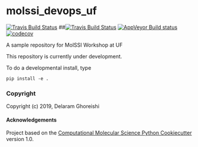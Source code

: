 molssi_devops_uf
==============================
[//]: # (Badges)
[![Travis Build Status](https://travis-ci.org/delaram-ghoreishi/molssi_devops_uf.svg?branch=master)](https://travis-ci.org/delaram-ghoreishi/molssi_devops_uf)
##[![Travis Build Status](https://travis-ci.org/REPLACE_WITH_OWNER_ACCOUNT/molssi_devops_uf.png)](https://travis-ci.org/REPLACE_WITH_OWNER_ACCOUNT/molssi_devops_uf)
[![AppVeyor Build status](https://ci.appveyor.com/api/projects/status/REPLACE_WITH_APPVEYOR_LINK/branch/master?svg=true)](https://ci.appveyor.com/project/REPLACE_WITH_OWNER_ACCOUNT/molssi_devops_uf/branch/master)
[![codecov](https://codecov.io/gh/REPLACE_WITH_OWNER_ACCOUNT/molssi_devops_uf/branch/master/graph/badge.svg)](https://codecov.io/gh/REPLACE_WITH_OWNER_ACCOUNT/molssi_devops_uf/branch/master)

A sample repository for MolSSI Workshop at UF

This repository is currently under development.

To do a developmental install, type

`pip install -e .`

### Copyright

Copyright (c) 2019, Delaram Ghoreishi


#### Acknowledgements
 
Project based on the 
[Computational Molecular Science Python Cookiecutter](https://github.com/molssi/cookiecutter-cms) version 1.0.
